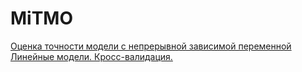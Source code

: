 # MiTMO
[Оценка точности модели с непрерывной зависимой переменной](https://github.com/Crxdu/MiTMO/tree/main/lab1)
[Линейные модели. Кросс-валидация.](https://github.com/Crxdu/MiTMO/tree/main/lab2)


